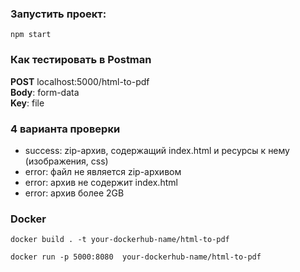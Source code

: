 ### Запустить проект:
```
npm start
```
### Как тестировать в Postman
<b>POST</b> localhost:5000/html-to-pdf<br>
<b>Body</b>: form-data<br>
<b>Key</b>: file

### 4 варианта проверки
- success: zip-архив, содержащий index.html и ресурсы к нему (изображения, css)
- error: файл не является zip-архивом
- error: архив не содержит index.html
- error: архив более 2GB

### Docker
```
docker build . -t your-dockerhub-name/html-to-pdf
```
```
docker run -p 5000:8080  your-dockerhub-name/html-to-pdf
```